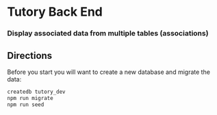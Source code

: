 # Tutory Back End
### Display associated data from multiple tables (associations)

## Directions

Before you start you will want to create a new database and migrate the data:

```bash
createdb tutory_dev
npm run migrate
npm run seed
```
